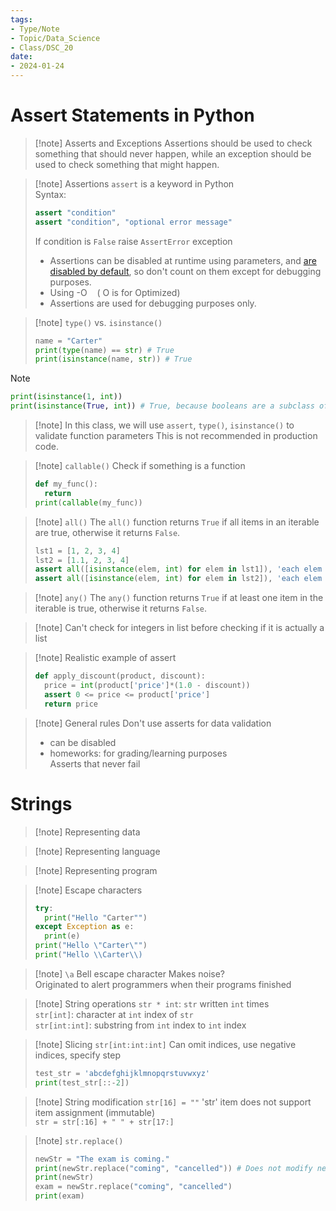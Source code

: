 ```yaml
---
tags:
- Type/Note
- Topic/Data_Science
- Class/DSC_20
date:
- 2024-01-24
---
```


# Assert Statements in Python

> [!note] Asserts and Exceptions
> Assertions should be used to check something that should never happen, while an exception should be used to check something that might happen.  

> [!note] Assertions
> `assert` is a keyword in Python  
> Syntax:  
> ```Python  
> assert "condition"  
> assert "condition", "optional error message"  
> ```  
> If condition is `False` raise `AssertError` exception  
> - Assertions can be disabled at runtime using parameters, and [are disabled by default](http://java.sun.com/javase/6/docs/technotes/tools/windows/java.html), so don't count on them except for debugging purposes.  
> - Using -O    ( O is for Optimized)  
> - Assertions are used for debugging purposes only.  

> [!note] `type()` vs. `isinstance()`
> ```Python  
> name = "Carter"  
> print(type(name) == str) # True  
> print(isinstance(name, str)) # True  
> ```  

> [!note]
> ```Python  
> print(isinstance(1, int))  
> print(isinstance(True, int)) # True, because booleans are a subclass of integers  
> ```  

> [!note] In this class, we will use `assert`, `type()`, `isinstance()` to validate function parameters
> This is not recommended in production code.  

> [!note] `callable()`
> Check if something is a function  
> ```Python  
> def my_func():  
> 	return  
> print(callable(my_func))  
> ```  

> [!note] `all()`
> The `all()` function returns `True` if all items in an iterable are true, otherwise it returns `False`.  
> ```Python  
> lst1 = [1, 2, 3, 4]  
> lst2 = [1.1, 2, 3, 4]  
> assert all([isinstance(elem, int) for elem in lst1]), 'each elem is not int in lst1'  
> assert all([isinstance(elem, int) for elem in lst2]), 'each elem is not int in lst2'  
> ```  

> [!note] `any()`
> The `any()` function returns `True` if at least one item in the iterable is true, otherwise it returns `False`.  

> [!note] Can't check for integers in list before checking if it is actually a list

> [!note] Realistic example of assert
> ```Python  
> def apply_discount(product, discount):  
> 	price = int(product['price']*(1.0 - discount))  
> 	assert 0 <= price <= product['price']  
> 	return price  
> ```  

> [!note] General rules
> Don't use asserts for data validation  
> - can be disabled  
> - homeworks: for grading/learning purposes  
> Asserts that never fail  

# Strings

> [!note] Representing data

> [!note] Representing language

> [!note] Representing program

> [!note] Escape characters
> ```Python  
> try:  
> 	print("Hello "Carter"")  
> except Exception as e:  
> 	print(e)  
> print("Hello \"Carter\"")  
> print("Hello \\Carter\\)  
> ```  

> [!note] `\a` Bell escape character
> Makes noise?  
> Originated to alert programmers when their programs finished  

> [!note] String operations
> `str * int`: `str` written `int` times  
> `str[int]`: character at `int` index of `str`  
> `str[int:int]`: substring from `int` index to `int` index  

> [!note] Slicing `str[int:int:int]`
> Can omit indices, use negative indices, specify step  
> ```Python  
> test_str = 'abcdefghijklmnopqrstuvwxyz'  
> print(test_str[::-2])  
> ```  

> [!note] String modification
> `str[16] = ""` 'str' item does not support item assignment (immutable)  
> `str = str[:16] + " " + str[17:]`  

> [!note] `str.replace()`
> ```Python  
> newStr = "The exam is coming."  
> print(newStr.replace("coming", "cancelled")) # Does not modify newStr  
> print(newStr)  
> exam = newStr.replace("coming", "cancelled")  
> print(exam)  
> ```  
